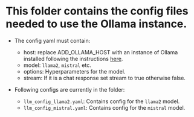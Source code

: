 # This folder contains the config files needed to use the Ollama instance.

* The config yaml must contain:
    - host: replace ADD_OLLAMA_HOST with an instance of Ollama installed following the instructions [here](https://ollama.ai/download/linux).
    - model: `llama2`, `mistral` etc.
    - options: Hyperparameters for the model.
    - stream: If it is a chat response set stream to true otherwise false.

* Following configs are currently in the folder:
    - `llm_config_llama2.yaml`: Contains config for the `llama2` model.
    - `llm_config_mistral.yaml`: Contains config for the `mistral` model.